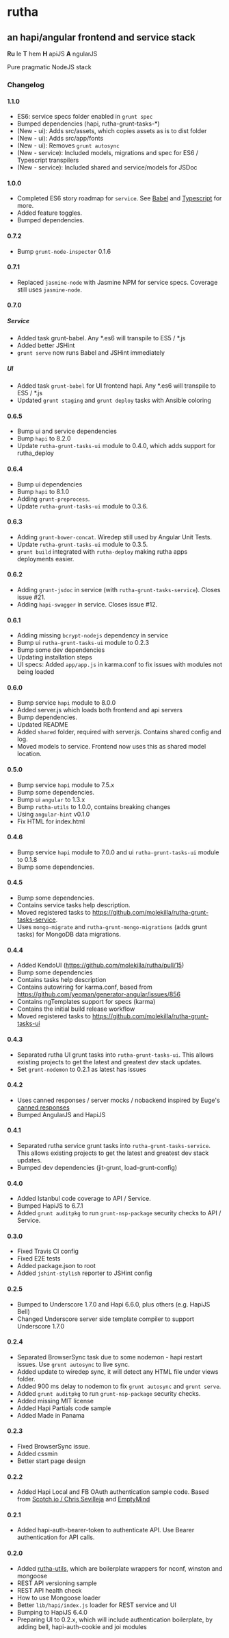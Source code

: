 # rutha
## an hapi/angular frontend and service stack
**Ru** le 
**T** hem 
**H** apiJS 
**A** ngularJS

Pure pragmatic NodeJS stack

### Changelog ###

#### 1.1.0

* ES6: service specs folder enabled in `grunt spec`
* Bumped dependencies (hapi, rutha-grunt-tasks-*)
* (New - ui): Adds src/assets, which copies assets as is to dist folder
* (New - ui): Adds src/app/fonts
* (New - ui): Removes `grunt autosync`
* (New - service): Included models, migrations and spec for ES6 / Typescript transpilers
* (New - service): Included shared and service/models for JSDoc

#### 1.0.0

* Completed ES6 story roadmap for `service`. See [Babel](https://babeljs.io/docs/usage/options/) and [Typescript](http://www.typescriptlang.org/Handbook) for more.
* Added feature toggles.
* Bumped dependencies.

#### 0.7.2

* Bump `grunt-node-inspector` 0.1.6

#### 0.7.1

* Replaced `jasmine-node` with Jasmine NPM for service specs. Coverage still uses `jasmine-node`.

#### 0.7.0

##### Service
* Added task grunt-babel. Any *.es6 will transpile to ES5 / *.js
* Added better JSHint
* `grunt serve` now runs Babel and JSHint immediately

##### UI

* Added task `grunt-babel` for UI frontend hapi. Any *.es6 will transpile to ES5 / *.js
* Updated `grunt staging` and `grunt deploy` tasks with Ansible coloring

#### 0.6.5

* Bump ui and service dependencies
* Bump `hapi` to 8.2.0
* Update `rutha-grunt-tasks-ui` module to 0.4.0, which adds support for rutha_deploy

#### 0.6.4

* Bump ui dependencies
* Bump `hapi` to 8.1.0
* Adding `grunt-preprocess`.
* Update `rutha-grunt-tasks-ui` module to 0.3.6.

#### 0.6.3

* Adding `grunt-bower-concat`. Wiredep still used by Angular Unit Tests.
* Update `rutha-grunt-tasks-ui` module to 0.3.5.
* `grunt build` integrated with `rutha-deploy` making rutha apps deployments easier.

#### 0.6.2

* Adding `grunt-jsdoc` in service (with `rutha-grunt-tasks-service`). Closes issue #21.
* Adding `hapi-swagger` in service. Closes issue #12.

#### 0.6.1

* Adding missing `bcrypt-nodejs` dependency in service
* Bump ui `rutha-grunt-tasks-ui` module to 0.2.3
* Bump some dev dependencies
* Updating installation steps
* UI specs: Added `app/app.js` in karma.conf to fix issues with modules not being loaded

#### 0.6.0

* Bump service `hapi` module to 8.0.0
* Added server.js which loads both frontend and api servers
* Bump dependencies.
* Updated README
* Added `shared` folder, required with server.js. Contains shared config and log.
* Moved models to service. Frontend now uses this as shared model location.

#### 0.5.0

* Bump service `hapi` module to 7.5.x
* Bump some dependencies.
* Bump ui `angular` to 1.3.x
* Bump `rutha-utils` to 1.0.0, contains breaking changes
* Using `angular-hint` v0.1.0
* Fix HTML for index.html


#### 0.4.6

* Bump service `hapi` module to 7.0.0 and ui `rutha-grunt-tasks-ui` module to 0.1.8
* Bump some dependencies.


#### 0.4.5

* Bump some dependencies.
* Contains service tasks help description.
* Moved registered tasks to https://github.com/molekilla/rutha-grunt-tasks-service.
* Uses `mongo-migrate` and `rutha-grunt-mongo-migrations` (adds grunt tasks) for MongoDB data migrations.

#### 0.4.4
* Added KendoUI (https://github.com/molekilla/rutha/pull/15)
* Bump some dependencies
* Contains tasks help description
* Contains autowiring for karma.conf, based from https://github.com/yeoman/generator-angular/issues/856
* Contains ngTemplates support for specs (karma)
* Contains the initial build release workflow
* Moved registered tasks to https://github.com/molekilla/rutha-grunt-tasks-ui

#### 0.4.3

* Separated rutha UI grunt tasks into `rutha-grunt-tasks-ui`. This allows existing projects to get the latest and greatest dev stack updates.
* Set `grunt-nodemon` to 0.2.1 as latest has issues

#### 0.4.2

* Uses canned responses / server mocks / nobackend inspired by Euge's [canned responses](https://github.com/euge/canned-responses)
* Bumped AngularJS and HapiJS

#### 0.4.1

* Separated rutha service grunt tasks into `rutha-grunt-tasks-service`. This allows existing projects to get the latest and greatest dev stack updates.
* Bumped dev dependencies (jit-grunt, load-grunt-config)

#### 0.4.0

* Added Istanbul code coverage to API / Service.
* Bumped HapiJS to 6.7.1
* Added `grunt auditpkg` to run `grunt-nsp-package` security checks to API / Service.

#### 0.3.0

* Fixed Travis CI config
* Fixed E2E tests
* Added package.json to root
* Added `jshint-stylish` reporter to JSHint config

#### 0.2.5
* Bumped to Underscore 1.7.0 and Hapi 6.6.0, plus others (e.g. HapiJS Bell)
* Changed Underscore server side template compiler to support Underscore 1.7.0

#### 0.2.4
* Separated BrowserSync task due to some nodemon - hapi restart issues. Use `grunt autosync` to live sync.
* Added update to wiredep sync, it will detect any HTML file under views folder.
* Added 900 ms delay to nodemon to fix `grunt autosync` and `grunt serve`.
* Added `grunt auditpkg` to run `grunt-nsp-package` security checks.
* Added missing MIT license
* Added Hapi Partials code sample
* Added Made in Panama

#### 0.2.3
* Fixed BrowserSync issue.
* Added cssmin
* Better start page design

#### 0.2.2
* Added Hapi Local and FB OAuth authentication sample code. Based from [Scotch.io / Chris Sevilleja](http://scotch.io/tutorials/javascript/easy-node-authentication-setup-and-local) and  [EmptyMind](http://emptymind.me/user-authentication-with-hapi-hapi-auth-cookie-and-mongoose/)

#### 0.2.1
* Added hapi-auth-bearer-token to authenticate API. Use Bearer authentication for API calls.

#### 0.2.0

* Added [rutha-utils](https://github.com/molekilla/rutha-utils), which are boilerplate wrappers for nconf, winston and mongoose
* REST API versioning sample
* REST API health check
* How to use Mongoose loader
* Better `lib/hapi/index.js` loader for REST service and UI
* Bumping to HapiJS 6.4.0
* Preparing UI to 0.2.x, which will include authentication boilerplate, by adding bell, hapi-auth-cookie and joi modules
